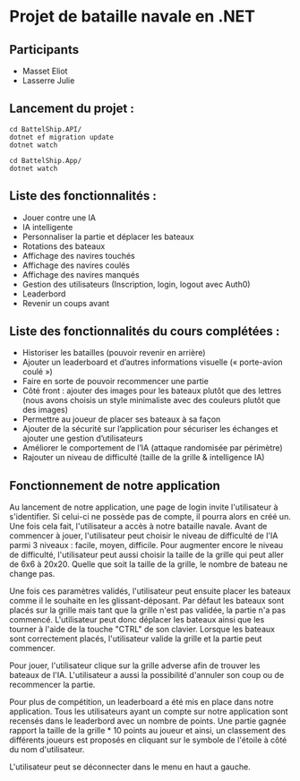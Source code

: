 # Projet de bataille navale en .NET

## Participants
 - Masset Eliot
 - Lasserre Julie

## Lancement du projet :

```
cd BattelShip.API/
dotnet ef migration update
dotnet watch
```

```
cd BattelShip.App/
dotnet watch
```

## Liste des fonctionnalités :

 - Jouer contre une IA
 - IA intelligente
 - Personnaliser la partie et déplacer les bateaux
 - Rotations des bateaux
 - Affichage des navires touchés
 - Affichage des navires coulés
 - Affichage des navires manqués
 - Gestion des utilisateurs (Inscription, login, logout avec Auth0)
 - Leaderbord
 - Revenir un coups avant

## Liste des fonctionnalités du cours complétées :

 - Historiser les batailles (pouvoir revenir en arrière)
 - Ajouter un leaderboard et d’autres informations visuelle (« porte-avion coulé »)
 - Faire en sorte de pouvoir recommencer une partie
 - Côté front : ajouter des images pour les bateaux plutôt que des lettres (nous avons choisis un style minimaliste avec des couleurs plutôt que des images)
 - Permettre au joueur de placer ses bateaux à sa façon
 - Ajouter de la sécurité sur l’application pour sécuriser les échanges et ajouter une gestion d’utilisateurs
 - Améliorer le comportement de l’IA (attaque randomisée par périmètre)
 - Rajouter un niveau de difficulté (taille de la grille & intelligence IA)

## Fonctionnement de notre application
Au lancement de notre application, une page de login invite l'utilisateur à s'identifier. Si celui-ci ne possède pas de compte, il pourra alors en créé un.
Une fois cela fait, l'utilisateur a accès à notre bataille navale.
Avant de commencer à jouer, l'utilisateur peut choisir le niveau de difficulté de l'IA parmi 3 niveaux : facile, moyen, difficile. Pour augmenter encore le niveau de difficulté, l'utilisateur peut aussi choisir la taille de la grille qui peut aller de 6x6 à 20x20. Quelle que soit la taille de la grille, le nombre de bateau ne change pas.

Une fois ces paramètres validés, l'utilisateur peut ensuite placer les bateaux comme il le souhaite en les glissant-déposant. Par défaut les bateaux sont placés sur la grille mais tant que la grille n'est pas validée, la partie n'a pas commencé. L'utilisateur peut donc déplacer les bateaux ainsi que les tourner à l'aide de la touche "CTRL" de son clavier.
Lorsque les bateaux sont correctement placés, l'utilisateur valide la grille et la partie peut commencer.

Pour jouer, l'utilisateur clique sur la grille adverse afin de trouver les bateaux de l'IA. L'utilisateur a aussi la possibilité d'annuler son coup ou de recommencer la partie.

Pour plus de compétition, un leaderboard a été mis en place dans notre application. Tous les utilisateurs ayant un compte sur notre application sont recensés dans le leaderbord avec un nombre de points. Une partie gagnée rapport la taille de la grille * 10 points au joueur et ainsi, un classement des différents joueurs est proposés en cliquant sur le symbole de l'étoile à côté du nom d'utilisateur.

L'utilisateur peut se déconnecter dans le menu en haut a gauche.
